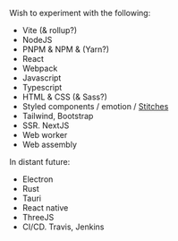 Wish to experiment with the following:
- Vite (& rollup?)
- NodeJS
- PNPM & NPM & (Yarn?)
- React
- Webpack
- Javascript
- Typescript
- HTML & CSS (& Sass?)
- Styled components / emotion / [Stitches](https://stitches.dev/docs/styling)
- Tailwind, Bootstrap
- SSR. NextJS
- Web worker
- Web assembly

In distant future:
- Electron
- Rust
- Tauri
- React native
- ThreeJS
- CI/CD. Travis, Jenkins